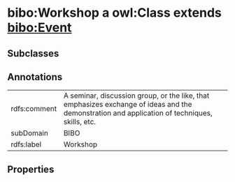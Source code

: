 # bibo:Workshop a owl:Class extends [bibo:Event](/ontology/bibo/Event)

## Subclasses

## Annotations

|||
|-----|-----|
|rdfs:comment|A seminar, discussion group, or the like, that emphasizes exchange of ideas and the demonstration and application of techniques, skills, etc.|
|subDomain|BIBO|
|rdfs:label|Workshop|

## Properties

